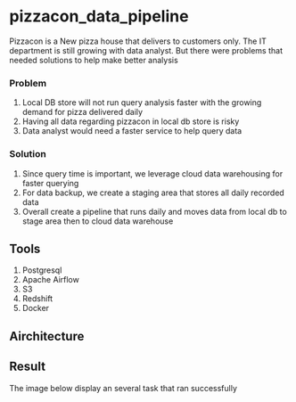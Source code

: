 # pizzacon_data_pipeline
Pizzacon is a New pizza house that delivers to customers only. The IT department is still growing with data analyst. But there were problems that needed solutions to help make better analysis 

### Problem

1. Local DB store will not run query analysis faster with the growing demand for pizza delivered daily
2. Having all data regarding pizzacon in local db store is risky
3. Data analyst would need a faster service to help query data

### Solution
1. Since query time is important, we leverage cloud data warehousing for faster querying
2. For data backup, we create a staging area that stores all daily recorded data
3. Overall create a pipeline that runs daily and moves data from local db to stage area then to cloud data warehouse


## Tools
1. Postgresql
2. Apache Airflow
3. S3
4. Redshift
5. Docker

## Airchitecture

## Result
The image below display an several task that ran successfully
